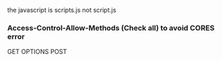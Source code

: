 
the javascript is scripts.js not script.js

### Access-Control-Allow-Methods (Check all) to avoid CORES error
GET
OPTIONS
POST
